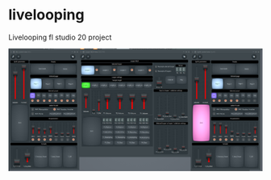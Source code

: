 # livelooping
Livelooping fl studio 20 project

![Screenshot of the livelooping setup in FL Studio](./screenshot.png)